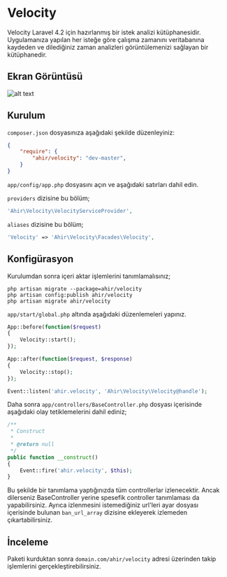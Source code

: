 # Velocity

Velocity Laravel 4.2 için hazırlanmış bir istek analizi kütüphanesidir. Uygulamanıza yapılan her isteğe göre çalışma zamanını veritabanına kaydeden ve dilediğiniz zaman analizleri görüntülemenizi sağlayan bir kütüphanedir.

## Ekran Görüntüsü

![alt text](http://ahir.com.tr/packages-images/velocity.jpg "Ekran Görüntüsü")


## Kurulum

`composer.json` dosyasınıza aşağıdaki şekilde düzenleyiniz:

```json
{
    "require": {
        "ahir/velocity": "dev-master",
    }
}
```

`app/config/app.php` dosyasını açın ve aşağıdaki satırları dahil edin. 

`providers` dizisine bu bölüm;

```php
'Ahir\Velocity\VelocityServiceProvider',
```

`aliases` dizisine bu bölüm;

```php
'Velocity' => 'Ahir\Velocity\Facades\Velocity',
```

## Konfigürasyon

Kurulumdan sonra içeri aktar işlemlerini tanımlamalısınız;

```
php artisan migrate --package=ahir/velocity
php artisan config:publish ahir/velocity
php artisan migrate ahir/velocity
```

`app/start/global.php` altında aşağıdaki düzenlemeleri yapınız.

```php 
App::before(function($request)
{
	Velocity::start();
});

App::after(function($request, $response)
{
    Velocity::stop();
});

Event::listen('ahir.velocity', 'Ahir\Velocity\Velocity@handle');
```

Daha sonra `app/controllers/BaseController.php` dosyası içerisinde aşağıdaki olay tetiklemelerini dahil ediniz;

```php
/**
 * Construct 
 * 
 * @return null
 */
public function __construct()
{
	Event::fire('ahir.velocity', $this);
}
```

Bu şekilde bir tanımlama yaptığınızda tüm controllerlar izlenecektir. Ancak dilerseniz BaseController yerine spesefik controller tanımlaması da yapabilirsiniz. Ayrıca izlenmesini istemediğiniz url'leri ayar dosyası içerisinde bulunan `ban_url_array` dizisine ekleyerek izlemeden çıkartabilirsiniz.


## İnceleme 

Paketi kurduktan sonra `domain.com/ahir/velocity` adresi üzerinden takip işlemlerini gerçekleştirebilirsiniz.




